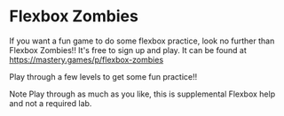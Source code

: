 # Flexbox Zombies
If you want a fun game to do some flexbox practice, look no further than Flexbox Zombies!! It's free to sign up and play. It can be found at https://mastery.games/p/flexbox-zombies

Play through a few levels to get some fun practice!!

Note
Play through as much as you like, this is supplemental Flexbox help and not a required lab.

